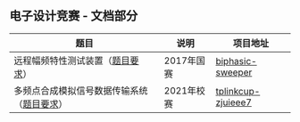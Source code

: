 ## 电子设计竞赛 - 文档部分

| 题目                                                         | 说明       | 项目地址                                                     |
| ------------------------------------------------------------ | ---------- | ------------------------------------------------------------ |
| 远程幅频特性测试装置（[题目要求](远程幅频特性测试装置（H题）.pdf)） | 2017年国赛 | [biphasic-sweeper](https://github.com/typowritter/biphasic-sweeper) |
| 多频点合成模拟信号数据传输系统（[题目要求](多频点合成模拟信号数据传输系统.pdf)） | 2021年校赛 | [tplinkcup-zjuieee7](https://github.com/typowritter/tplinkcup-zjuieee7) |

